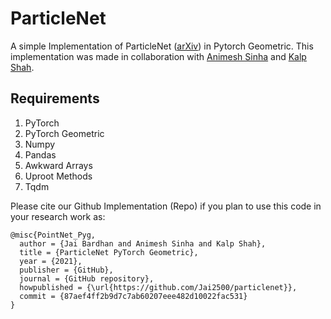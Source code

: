 # ParticleNet
A simple Implementation of ParticleNet ([arXiv](https://arxiv.org/abs/1902.08570)) in Pytorch Geometric. This implementation was made in collaboration with [Animesh Sinha](https://github.com/AnimeshSinha1309) and [Kalp Shah](https://github.com/Blizzard57). 


## Requirements
1. PyTorch
2. PyTorch Geometric
3. Numpy
4. Pandas
5. Awkward Arrays
6. Uproot Methods
7. Tqdm


Please cite our Github Implementation (Repo) if you plan to use this code in your research work as:

```
@misc{PointNet_Pyg,
  author = {Jai Bardhan and Animesh Sinha and Kalp Shah},
  title = {ParticleNet PyTorch Geometric},
  year = {2021},
  publisher = {GitHub},
  journal = {GitHub repository},
  howpublished = {\url{https://github.com/Jai2500/particlenet}},
  commit = {87aef4ff2b9d7c7ab60207eee482d10022fac531}
}
``` 


